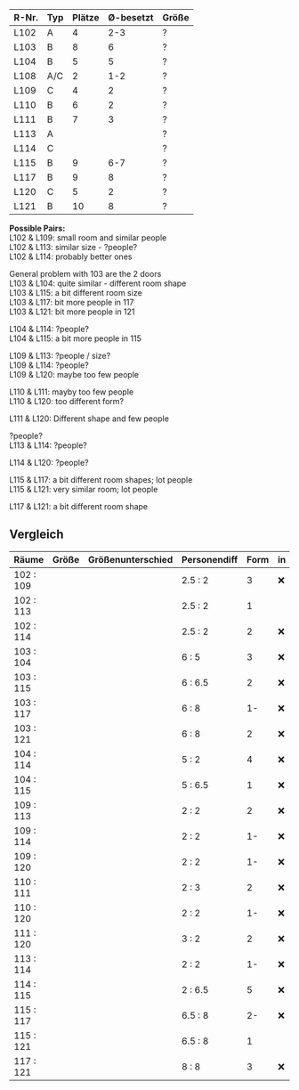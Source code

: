 R-Nr.|Typ|Plätze|&Oslash;-besetzt|Größe
-----|---|------|----------------|------
L102 |A  |4     |2-3             |?
L103 |B  |8     |6               |?
L104 |B  |5     |5               |?
L108 |A/C|2     |1-2             |?
L109 |C  |4     |2               |?
L110 |B  |6     |2               |?
L111 |B  |7     |3               |?
L113 |A  |      |                |?
L114 |C  |      |                |?
L115 |B  |9     |6-7             |?
L117 |B  |9     |8               |?
L120 |C  |5     |2               |?
L121 |B  |10    |8               |?


**Possible Pairs:**    
L102 & L109: small room and similar people    
L102 & L113: similar size - ?people?  
L102 & L114: probably better ones  

General problem with 103 are the 2 doors  
L103 & L104: quite similar - different room shape  
L103 & L115: a bit different room size  
L103 & L117: bit more people in 117    
L103 & L121: bit more people in 121  
   
L104 & L114: ?people?  
L104 & L115: a bit more people in 115  

L109 & L113: ?people / size?  
L109 & L114: ?people?  
L109 & L120: maybe too few people  

L110 & L111: mayby too few people  
L110 & L120: too different form?  

L111 & L120: Different shape and few people  

?people?  
L113 & L114: ?people?  
  
L114 & L120: ?people?  

L115 & L117: a bit different room shapes; lot people  
L115 & L121: very similar room; lot people  
  
L117 & L121: a bit different room shape   


## Vergleich
Räume | Größe | Größenunterschied | Personendiff | Form | in
-|-|-|-|-|-
102 : 109 ||| 2.5 : 2 | 3 | ❌
102 : 113 ||| 2.5 : 2 | 1 | 
102 : 114 ||| 2.5 : 2 | 2 | ❌
103 : 104 ||| 6 : 5   | 3 | ❌
103 : 115 ||| 6 : 6.5 | 2 | ❌
103 : 117 ||| 6 : 8   | 1-| ❌
103 : 121 ||| 6 : 8   | 2 | ❌
104 : 114 ||| 5 : 2   | 4 | ❌
104 : 115 ||| 5 : 6.5 | 1 | ❌
109 : 113 ||| 2 : 2   | 2 | ❌
109 : 114 ||| 2 : 2   | 1-| ❌
109 : 120 ||| 2 : 2   | 1-| ❌
110 : 111 ||| 2 : 3   | 2 | ❌
110 : 120 ||| 2 : 2   | 1-| ❌
111 : 120 ||| 3 : 2   | 2 | ❌
113 : 114 ||| 2 : 2   | 1-| ❌
114 : 115 ||| 2 : 6.5 | 5 | ❌
115 : 117 ||| 6.5 : 8 | 2-| ❌
115 : 121 ||| 6.5 : 8 | 1 | 
117 : 121 ||| 8 : 8   | 3 | ❌
 
